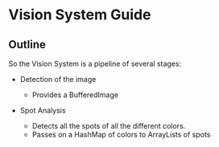 # Vision System Guide

## Outline

So the Vision System is a pipeline of several stages:

* Detection of the image
  * Provides a BufferedImage

* Spot Analysis
  * Detects all the spots of all the different colors.
  * Passes on a HashMap of colors to ArrayLists of spots
